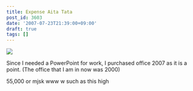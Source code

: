 ```yaml
---
title: Expense Aita Tata
post_id: 3603
date: '2007-07-23T21:39:00+09:00'
draft: true
tags: []
---
```


![](https://danmaq.com/image/mixi/2007/507095227_46_s.jpg)

Since I needed a PowerPoint for work, I purchased office 2007 as it is a point. (The office that I am in now was 2000)

55,000 or mjsk www w such as this high
